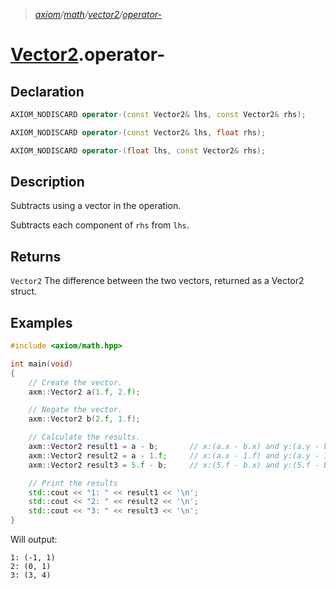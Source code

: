 > _[axiom](../../../../axiom.md)/[math](../../../math.md)/[vector2](../../vector2.md)/[operator-](./op-.md)_

# [Vector2](../../vector2.md).operator-

## Declaration

```cpp
AXIOM_NODISCARD operator-(const Vector2& lhs, const Vector2& rhs);
```

```cpp
AXIOM_NODISCARD operator-(const Vector2& lhs, float rhs);
```

```cpp
AXIOM_NODISCARD operator-(float lhs, const Vector2& rhs);
```

## Description

Subtracts using a vector in the operation.

Subtracts each component of `rhs` from `lhs`.

## Returns

`Vector2` The difference between the two vectors, returned as a Vector2 struct.

## Examples

```cpp
#include <axiom/math.hpp>

int main(void)
{
    // Create the vector.
    axm::Vector2 a(1.f, 2.f);

    // Negate the vector.
    axm::Vector2 b(2.f, 1.f);

    // Calculate the results.
    axm::Vector2 result1 = a - b;       // x:(a.x - b.x) and y:(a.y - b.y)
    axm::Vector2 result2 = a - 1.f;     // x:(a.x - 1.f) and y:(a.y - 1.f)
    axm::Vector2 result3 = 5.f - b;     // x:(5.f - b.x) and y:(5.f - b.y)

    // Print the results
    std::cout << "1: " << result1 << '\n';
    std::cout << "2: " << result2 << '\n';
    std::cout << "3: " << result3 << '\n';
}
```

Will output:

```
1: (-1, 1)
2: (0, 1)
3: (3, 4)
```
